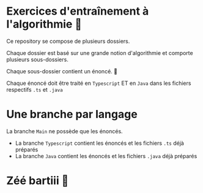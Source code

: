 # Exercices d'entraînement à l'algorithmie 🥳
  
Ce repository se compose de plusieurs dossiers. 

Chaque dossier est basé sur une grande notion d'algorithmie et comporte  plusieurs sous-dossiers.

Chaque sous-dossier contient un énoncé. 🤯

Chaque énoncé doit être traité en `Typescript` ET en `Java` dans les fichiers respectifs `.ts` et `.java`

# Une branche par langage

La branche `Main` ne possède que les énoncés.

* La branche `Typescript` contient les énoncés et les fichiers `.ts` déjà préparés
* La branche `Java` contient les énoncés et les fichiers `.java` déjà préparés

# Zéé bartiii 🤩


